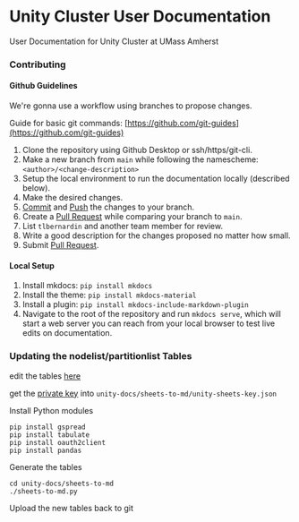 # Unity Cluster User Documentation
User Documentation for Unity Cluster at UMass Amherst

### Contributing

#### Github Guidelines
We're gonna use a workflow using branches to propose changes.

Guide for basic git commands: [https://github.com/git-guides](https://github.com/git-guides)

1. Clone the repository using Github Desktop or ssh/https/git-cli.
1. Make a new branch from `main` while following the namescheme: `<author>/<change-description>`
1. Setup the local environment to run the documentation locally (described below).
1. Make the desired changes.
1. [Commit](https://github.com/git-guides/git-commit) and [Push](https://github.com/git-guides/git-push) the changes to your branch.
1. Create a [Pull Request](https://docs.github.com/en/pull-requests) while comparing your branch to `main`.
1. List `tlbernardin` and another team member for review. 
1. Write a good description for the changes proposed no matter how small. 
1. Submit [Pull Request](https://docs.github.com/en/pull-requests).

#### Local Setup
1. Install mkdocs: `pip install mkdocs`
1. Install the theme: `pip install mkdocs-material`
1. Install a plugin: `pip install mkdocs-include-markdown-plugin`
1. Navigate to the root of the repository and run `mkdocs serve`, which will start a web server you can reach from your local browser to test live edits on documentation.

### Updating the nodelist/partitionlist Tables
edit the tables [here](https://docs.google.com/spreadsheets/d/1kEieN7qKY-iiSJc18SVZdyRnJ4NArIhZY_or_WKnIAI/edit?usp=sharing)

get the [private key](https://drive.google.com/file/d/1Q9fJ0QSi3AjLq3vb4e-1kRQgM1NR7eaA/view?usp=sharing) into `unity-docs/sheets-to-md/unity-sheets-key.json`

Install Python modules
```
pip install gspread
pip install tabulate
pip install oauth2client
pip install pandas
```

Generate the tables
```
cd unity-docs/sheets-to-md
./sheets-to-md.py
```

Upload the new tables back to git
